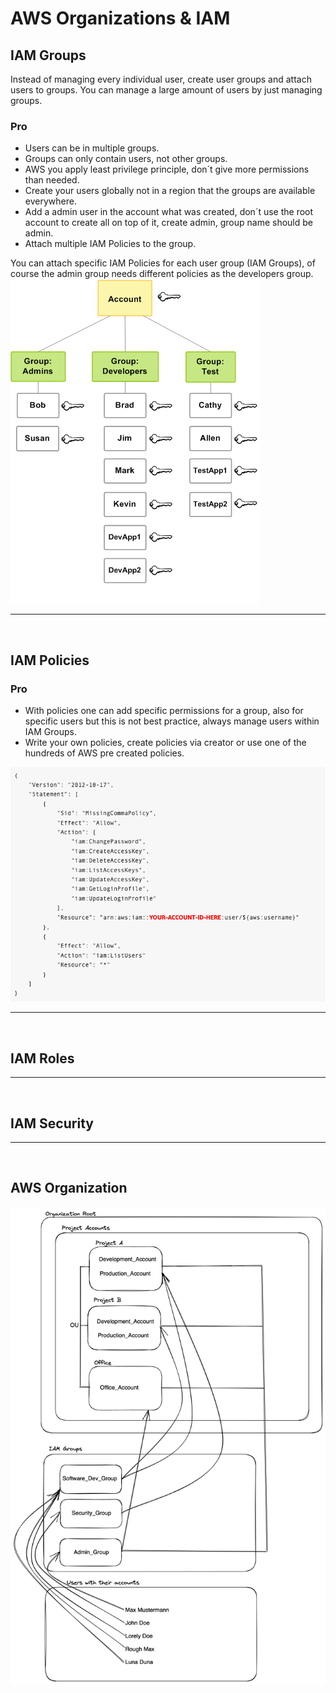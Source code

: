 # AWS Organizations & IAM

## IAM Groups
Instead of managing every individual user, create user groups and attach users to groups. You can manage a large amount of users by just managing groups.

### Pro
- Users can be in multiple groups.
- Groups can only contain users, not other groups.
- AWS you apply least privilege principle, don´t give more permissions than needed.
- Create your users globally not in a region that the groups are available everywhere.
- Add a admin user in the account what was created, don´t use the root account to create all on top of it, create admin, group name should be admin.
- Attach multiple IAM Policies to the group.

You can attach specific IAM Policies for each user group (IAM Groups), of course the admin group needs different policies as the developers group.
![IAM Groups](./draws/IAM_Groups.png)

---
<br>

## IAM Policies

### Pro
- With policies one can add specific permissions for a group, also for specific users but this is not best practice, always manage users within IAM Groups.
- Write your own policies, create policies via creator or use one of the hundreds of AWS pre created policies.

![IAM Policy](./draws/IAM-Policy.png)

---
<br>

## IAM Roles


---
<br>

## IAM Security

---
<br>


## AWS Organization


![Organization](./draws/organizations.png)
